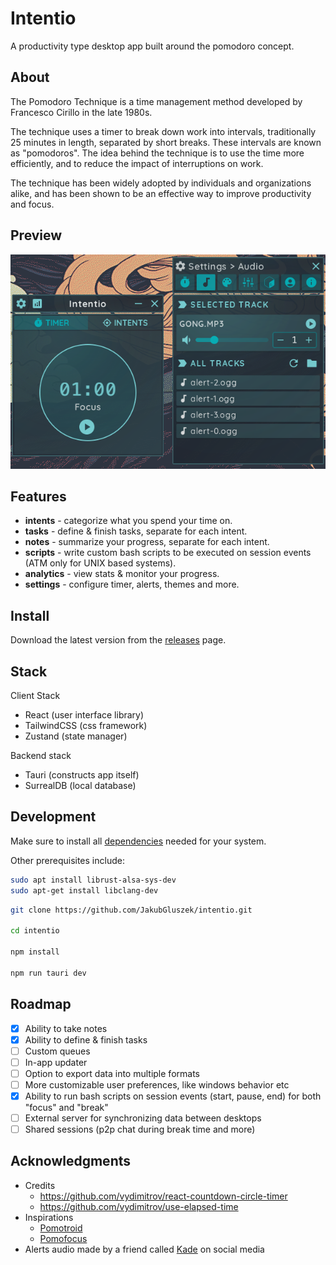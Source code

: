 # Intentio

A productivity type desktop app built around the pomodoro concept.

## About

The Pomodoro Technique is a time management method developed by Francesco Cirillo in the late 1980s.

The technique uses a timer to break down work into intervals, traditionally 25 minutes in length, separated by short breaks. These intervals are known as "pomodoros". The idea behind the technique is to use the time more efficiently, and to reduce the impact of interruptions on work.

The technique has been widely adopted by individuals and organizations alike, and has been shown to be an effective way to improve productivity and focus.

## Preview

![Preview](https://github.com/JakubGluszek/intentio/blob/main/intentio-v2.png)

## Features

- **intents** - categorize what you spend your time on.
- **tasks** - define & finish tasks, separate for each intent.
- **notes** - summarize your progress, separate for each intent.
- **scripts** - write custom bash scripts to be executed on session events (ATM only for UNIX based systems).
- **analytics** - view stats & monitor your progress.
- **settings** - configure timer, alerts, themes and more.

## Install

Download the latest version from the [releases](https://github.com/JakubGluszek/intentio/releases) page.

## Stack

Client Stack

- React (user interface library)
- TailwindCSS (css framework)
- Zustand (state manager)

Backend stack

- Tauri (constructs app itself)
- SurrealDB (local database)

## Development

Make sure to install all [dependencies](https://tauri.app/v1/guides/getting-started/prerequisites) needed for your system.

Other prerequisites include:
```bash
sudo apt install librust-alsa-sys-dev
sudo apt-get install libclang-dev
```

```bash
git clone https://github.com/JakubGluszek/intentio.git

cd intentio

npm install

npm run tauri dev
```

## Roadmap

- [x] Ability to take notes
- [x] Ability to define & finish tasks
- [ ] Custom queues
- [ ] In-app updater
- [ ] Option to export data into multiple formats
- [ ] More customizable user preferences, like windows behavior etc
- [x] Ability to run bash scripts on session events (start, pause, end) for both "focus" and "break"
- [ ] External server for synchronizing data between desktops
- [ ] Shared sessions (p2p chat during break time and more)

## Acknowledgments

- Credits
  - https://github.com/vydimitrov/react-countdown-circle-timer
  - https://github.com/vydimitrov/use-elapsed-time
- Inspirations
  - [Pomotroid](https://github.com/Splode/pomotroid)
  - [Pomofocus](https://pomofocus.io/)
- Alerts audio made by a friend called [Kade](https://www.youtube.com/channel/UCCqowyNy72D-TVhYJzNHhpw) on social media
